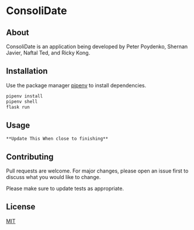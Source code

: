 # ConsoliDate



## About

ConsoliDate is an application being developed by Peter Poydenko, Shernan Javier, Naftal Ted, and Ricky Kong.

## Installation

Use the package manager [pipenv](https://pypi.org/project/pipenv/) to install dependencies.

```bash
pipenv install
pipenv shell
flask run
```

## Usage

```
**Update This When close to finishing**
```

## Contributing
Pull requests are welcome. For major changes, please open an issue first to discuss what you would like to change.

Please make sure to update tests as appropriate.

## License
[MIT](https://choosealicense.com/licenses/mit/)
